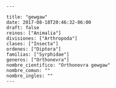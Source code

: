 
      ---

      title: "gewgaw"
      date: 2017-08-18T20:46:32-06:00
      draft: false
      reinos: ["Animalia"]
      divisiones: ["Arthropoda"]
      clases: ["Insecta"]
      ordenes: ["Diptera"]
      familias: ["Syrphidae"]
      generos: ["Orthonevra"]
      nombre_cientifico: "Orthonevra gewgaw"
      nombre_comun: ""
      nombre_ingles: ""
      ---

      